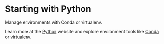 # Starting with Python

Manage environments with Conda or virtualenv.

Learn more at the [Python](https://www.python.org/) website and explore environment tools like [Conda](https://docs.conda.io/en/latest/) or [virtualenv](https://virtualenv.pypa.io/).
